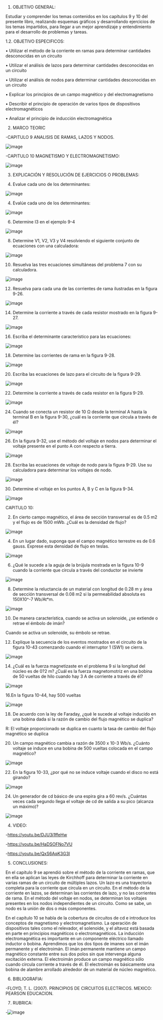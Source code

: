 1. OBJETIVO GENERAL:

Estudiar y comprender los temas contenidos en los capítulos 9 y 10 del presente libro, realizando esquemas gráficos y desarrollando ejercicios de los temas impartidos, para llegar a un mejor aprendizaje y entendimiento para el desarrollo de problemas y tareas.

1.2. OBJETIVO ESPECIFICOS:

•	Utilizar el método de la corriente en ramas para determinar cantidades desconocidas en un circuito

•	Utilizar el análisis de lazos para determinar cantidades desconocidas en un circuito

•	Utilizar el análisis de nodos para determinar cantidades desconocidas en un circuito

•	Explicar los principios de un campo magnético y del electromagnetismo

•	Describir el principio de operación de varios tipos de dispositivos electromagnéticos

•	Analizar el principio de inducción electromagnética


2. MARCO TEORIC

-CAPITULO 9 ANALISIS DE RAMAS, LAZOS Y NODOS.

![image](https://user-images.githubusercontent.com/105897327/178106203-fe5f76e1-a0ae-43e4-8395-7e078c71a1e2.png)


-CAPITULO 10 MAGNETISMO Y ELECTROMAGNETISMO:

![image](https://user-images.githubusercontent.com/105897327/178106239-8cae6173-f10b-4a84-bc35-15097f1c27e9.png)


3. EXPLICACIÓN Y RESOLUCIÓN DE EJERCICIOS O PROBLEMAS:

2. Evalue cada uno de los determinantes:

![image](https://user-images.githubusercontent.com/105897327/178106400-0c0d5bdb-9d92-481e-9632-7d3e11db9703.png)

4. Evalúe cada uno de los determinantes:

![image](https://user-images.githubusercontent.com/105897327/178106422-330bea39-a4fd-4880-9201-8ebbad92058b.png)

6. Determine I3 en el ejemplo 9-4

![image](https://user-images.githubusercontent.com/105897327/178106477-caf53108-ecad-4f53-a952-2cac74d34ae8.png)

8. Determine V1, V2, V3 y V4 resolviendo el siguiente conjunto de ecuaciones con una calculadora:

![image](https://user-images.githubusercontent.com/105897327/178106509-c9e750e1-a812-4492-bc47-66539bf82e99.png)

10. Resuelva las tres ecuaciones simultáneas del problema 7 con su calculadora.

![image](https://user-images.githubusercontent.com/105897327/178106515-c615b1c1-2725-46af-93b1-bdf1cf024fd9.png)

12. Resuelva para cada una de las corrientes de rama ilustradas en la figura 9-26.

![image](https://user-images.githubusercontent.com/105897327/178106577-ee6a2205-ec5f-4663-9f56-3a6a6c424c17.png)

14. Determine la corriente a través de cada resistor mostrado en la figura 9-27.

![image](https://user-images.githubusercontent.com/105897327/178106610-aeeebce0-834b-4696-82b2-cdb6c1a95eb1.png)

16. Escriba el determinante característico para las ecuaciones:

![image](https://user-images.githubusercontent.com/105897327/178106645-a184e9ae-643b-419c-aa01-f5e8ca779b60.png)

18. Determine las corrientes de rama en la figura 9-28.

![image](https://user-images.githubusercontent.com/105897327/178106685-97947d0d-6439-4a86-b831-c78fbe1fdeb0.png)

20. Escriba las ecuaciones de lazo para el circuito de la figura 9-29.

![image](https://user-images.githubusercontent.com/105897327/178106721-d6b52942-4217-47d2-9346-fae6cb131fd8.png)

22. Determine la corriente a través de cada resistor en la figura 9-29.

![image](https://user-images.githubusercontent.com/105897327/178106735-41e0617c-8836-4910-9db3-32083bad55fd.png)

24. Cuando se conecta un resistor de 10 Ω desde la terminal A hasta la terminal B en la figura 9-30, ¿cuál es la corriente que circula a través de él?

![image](https://user-images.githubusercontent.com/105897327/178106795-00373a29-36aa-49bb-b8fe-cae30ef8fce8.png)

26. En la figura 9-32, use el método del voltaje en nodos para determinar el voltaje presente en el punto A con respecto a tierra.

![image](https://user-images.githubusercontent.com/105897327/178106819-03fb0216-b7f9-48ad-b210-3e5e343d6867.png)

28. Escriba las ecuaciones de voltaje de nodo para la figura 9-29. Use su calculadora para determinar los voltajes de nodo.

![image](https://user-images.githubusercontent.com/105897327/178106835-7e74d281-3334-4efd-b18f-62d6a7db51de.png)

30. Determine el voltaje en los puntos A, B y C en la figura 9-34.

![image](https://user-images.githubusercontent.com/105897327/178106897-86a380ea-f50d-46d2-993f-b97c65a8b15a.png)

CAPITULO 10:

2. En cierto campo magnético, el área de sección transversal es de 0.5 m2 y el flujo es de 1500 mWb. ¿Cuál es la densidad de flujo?

![image](https://user-images.githubusercontent.com/105897327/178106914-1e0464fd-a4ab-45ed-ac58-829c6ca0b03b.png)

4. En un lugar dado, suponga que el campo magnético terrestre es de 0.6 gauss. Exprese esta densidad de flujo en teslas.

![image](https://user-images.githubusercontent.com/105897327/178106928-98b6fb18-338b-459c-a53a-80ea6d2e372c.png)

6. ¿Qué le sucede a la aguja de la brújula mostrada en la figura 10-9 cuando la corriente que circula a través del conductor se invierte

![image](https://user-images.githubusercontent.com/105897327/178106934-2b257aed-4aec-4688-aba9-420a1ef1dc77.png)

8. Determine la reluctancia de un material con longitud de 0.28 m y área de sección transversal de 0.08 m2 si la permeabilidad absoluta es 150X10^-7 Wb/At*m.

![image](https://user-images.githubusercontent.com/105897327/178106950-95a516a2-cbd7-4c8e-8b2e-b400c4d12a60.png)

10. De manera característica, cuando se activa un solenoide, ¿se extiende o retrae el émbolo de imán?

Cuando se activa un solenoide, su émbolo se retrae.

12. Explique la secuencia de los eventos mostrados en el circuito de la figura 10-43 comenzando cuando el interruptor 1 (SW1) se cierra.

![image](https://user-images.githubusercontent.com/105897327/178106980-c5530cf1-570e-4807-b0d5-b1f0b2da83eb.png)

14. ¿Cuál es la fuerza magnetizaste en el problema 9 si la longitud del núcleo es de 0?2 m? ¿Cuál es la fuerza magnetomotriz en una bobina de 50 vueltas de hilo cuando hay 3 A de corriente a través de él?

![image](https://user-images.githubusercontent.com/105897327/178106991-9831765f-34f0-4ed6-8bc0-7b38e299ef80.png)

16.En la figura 10-44, hay 500 vueltas

![image](https://user-images.githubusercontent.com/105897327/178107050-fb448523-ba58-42c3-b897-d1c3645dc951.png)

18. De acuerdo con la ley de Faraday, ¿qué le sucede al voltaje inducido en una bobina dada si la razón de cambio del flujo magnético se duplica?

R: El voltaje proporcionado se duplica en cuanto la tasa de cambio del flujo magnético se duplica

20. Un campo magnético cambia a razón de 3500 x 10-3 Wb/s. ¿Cuánto voltaje se induce en una bobina de 500 vueltas colocada en el campo magnético?

![image](https://user-images.githubusercontent.com/105897327/178107088-b685d816-6de3-43ff-80ce-ee32573c8a7e.png)

22. En la figura 10-33, ¿por qué no se induce voltaje cuando el disco no está girando? 

![image](https://user-images.githubusercontent.com/105897327/178107112-80b9c51b-b991-4598-848e-519c805338de.png)

24. Un generador de cd básico de una espira gira a 60 rev/s. ¿Cuántas veces cada segundo llega el voltaje de cd de salida a su pico (alcanza un máximo)? 

![image](https://user-images.githubusercontent.com/105897327/178107132-b458cab6-8630-47aa-8406-c80f93e013c9.png)



4. VIDEO:

-https://youtu.be/DJU3i1ffeHw

-https://youtu.be/HaDSOFNo7VU

-https://youtu.be/QxS6AqK3G3I

5. CONCLUSIONES:

En el capítulo 9 se aprendió sobre el método de la corriente en ramas, que en ella se aplican las leyes de Kirchhoff para determinar la corriente en varias ramas de un circuito de múltiples lazos. Un lazo es una trayectoria completa para la corriente que circula en un circuito. En el método de la corriente en lazos, se determinan las corrientes de lazo, y no las corrientes de rama. En el método del voltaje en nodos, se determinan los voltajes presentes en los nodos independientes de un circuito. Como se sabe, un nodo es la unión de dos o más componentes.

En el capítulo 10 se habla de la cobertura de circuitos de cd e introduce los conceptos de magnetismo y electromagnetismo. La operación de dispositivos tales como el relevador, el solenoide, y el altavoz está basada en parte en principios magnéticos o electromagnéticos. La inducción electromagnética es importante en un componente eléctrico llamado inductor o bobina. Aprendimos que los dos tipos de imanes son el imán permanente y el electroimán. El imán permanente mantiene un campo magnético constante entre sus dos polos sin que intervenga alguna excitación externa. El electroimán produce un campo magnético sólo cuando circula corriente a través de él. El electroimán es básicamente una bobina de alambre arrollado alrededor de un material de núcleo magnético.


6. BIBLIOGRAFIA:

-FLOYD, T. L. (2007). PRINCIPIOS DE CIRCUITOS ELECTRICOS. MEXICO: PEARSON EDUCACION.

7. RUBRICA:

-![image](https://user-images.githubusercontent.com/105897327/170218711-e4182641-35ef-44bc-a08e-b6f501d03b7b.png)




